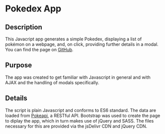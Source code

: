 # Pokedex App

## Description

This Javacript app generates a simple Pokedex, displaying a list of pokémon on a webpage, and, on click, providing further details in a modal. You can find the page on [GitHub](https://darisam.github.io/Pokedex/index.html).

## Purpose

The app was created to get familiar with Javascript in general and with AJAX and the handling of modals specifically.

## Details 

The script is plain Javascript and conforms to ES6 standard. The data are loaded from [Pokeapi](https://pokeapi.co/RESTful), a RESTful API. Bootstrap was used to create the page to diplay the app, which in turn makes use of jQuery and SASS. The files necessary for this are provided via the jsDelivr CDN and jQuery CDN.

